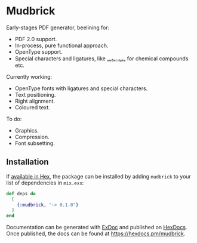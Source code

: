 # Mudbrick

Early-stages PDF generator, beelining for:

- PDF 2.0 support.
- In-process, pure functional approach.
- OpenType support.
- Special characters and ligatures, like ₛᵤ₆ₛ꜀ᵣᵢₚₜₛ for chemical compounds etc.

Currently working:

- OpenType fonts with ligatures and special characters.
- Text positioning.
- Right alignment.
- Coloured text.

To do:

- Graphics.
- Compression.
- Font subsetting.

## Installation

If [available in Hex](https://hex.pm/docs/publish), the package can be installed
by adding `mudbrick` to your list of dependencies in `mix.exs`:

```elixir
def deps do
  [
    {:mudbrick, "~> 0.1.0"}
  ]
end
```

Documentation can be generated with [ExDoc](https://github.com/elixir-lang/ex_doc)
and published on [HexDocs](https://hexdocs.pm). Once published, the docs can
be found at <https://hexdocs.pm/mudbrick>.

